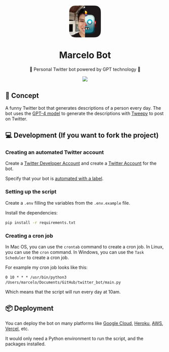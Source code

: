 <p align="center">
  <img
    src=".github/logo.png"
    align="center"
    width="100"
    alt="360macky Bot"
    title="360macky Bot"
  />
  <h1 align="center">Marcelo Bot</h1>
</p>

<p align="center">
    🤖 Personal Twitter bot powered by GPT technology 🦄
</p>

<p align="center">
  <a href="https://www.tweepy.org">
    <img src="https://img.shields.io/static/v1?label=Tweepy&message=4.13.0&color=1DA1F2&logo=twitter" />
  </a>
</p>


## 🚀 Concept

A funny Twitter bot that generates descriptions of a person every day. The bot uses the [GPT-4 model](https://openai.com/product/gpt-4) to generate the descriptions with [Tweepy](https://www.tweepy.org/) to post on Twitter.

## 💻 Development (If you want to fork the project)

### Creating an automated Twitter account

Create a [Twitter Developer Account](https://developer.twitter.com/en/apply-for-access) and create a [Twitter Account](https://twitter.com/i/flow/signup) for the bot.

Specify that your bot is [automated with a label](https://help.twitter.com/en/using-twitter/automated-account-labels).

### Setting up the script

Create a `.env` filling the variables from the `.env.example` file.

Install the dependencies:

```bash
pip install -r requirements.txt
```

### Creating a cron job

In Mac OS, you can use the `crontab` command to create a cron job. In Linux, you can use the `cron` command. In Windows, you can use the `Task Scheduler` to create a cron job.

For example my cron job looks like this:

```
0 10 * * * /usr/bin/python3 /Users/marcelo/Documents/GitHub/twitter_bot/main.py
```

Which means that the script will run every day at 10am.

## 📦 Deployment

You can deploy the bot on many platforms like [Google Cloud](https://cloud.google.com/), [Heroku](https://www.heroku.com/), [AWS](https://aws.amazon.com/), [Vercel](https://vercel.com/), etc.

It would only need a Python environment to run the script, and the packages installed.
